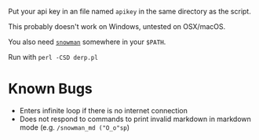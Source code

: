 Put your api key in an file named `apikey` in the same directory as the script.

This probably doesn't work on Windows, untested on OSX/macOS.

You also need [`snowman`](https://github.com/KeyboardFire/snowman-lang) somewhere in your `$PATH`.

Run with `perl -CSD derp.pl`

Known Bugs
==========

* Enters infinite loop if there is no internet connection
* Does not respond to commands to print invalid markdown in markdown mode (e.g. `/snowman_md ("O_o"sp`)

